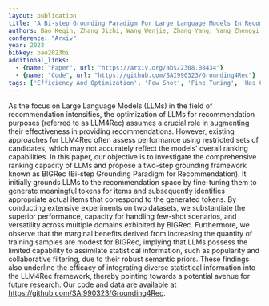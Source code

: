 ```yaml
---
layout: publication
title: 'A Bi-step Grounding Paradigm For Large Language Models In Recommendation Systems'
authors: Bao Keqin, Zhang Jizhi, Wang Wenjie, Zhang Yang, Yang Zhengyi, Luo Yancheng, Chen Chong, Feng Fuli, Tian Qi
conference: "Arxiv"
year: 2023
bibkey: bao2023bi
additional_links:
  - {name: "Paper", url: "https://arxiv.org/abs/2308.08434"}
  - {name: "Code", url: "https://github.com/SAI990323/Grounding4Rec"}
tags: ['Efficiency And Optimization', 'Few Shot', 'Fine Tuning', 'Has Code', 'Pretraining Methods', 'Reinforcement Learning', 'Tools', 'Training Techniques']
---
```

As the focus on Large Language Models (LLMs) in the field of recommendation
intensifies, the optimization of LLMs for recommendation purposes (referred to
as LLM4Rec) assumes a crucial role in augmenting their effectiveness in
providing recommendations. However, existing approaches for LLM4Rec often
assess performance using restricted sets of candidates, which may not
accurately reflect the models' overall ranking capabilities. In this paper, our
objective is to investigate the comprehensive ranking capacity of LLMs and
propose a two-step grounding framework known as BIGRec (Bi-step Grounding
Paradigm for Recommendation). It initially grounds LLMs to the recommendation
space by fine-tuning them to generate meaningful tokens for items and
subsequently identifies appropriate actual items that correspond to the
generated tokens. By conducting extensive experiments on two datasets, we
substantiate the superior performance, capacity for handling few-shot
scenarios, and versatility across multiple domains exhibited by BIGRec.
Furthermore, we observe that the marginal benefits derived from increasing the
quantity of training samples are modest for BIGRec, implying that LLMs possess
the limited capability to assimilate statistical information, such as
popularity and collaborative filtering, due to their robust semantic priors.
These findings also underline the efficacy of integrating diverse statistical
information into the LLM4Rec framework, thereby pointing towards a potential
avenue for future research. Our code and data are available at
https://github.com/SAI990323/Grounding4Rec.
